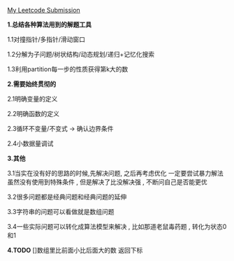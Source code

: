 [My Leetcode Submission](https://leetcode.com/carlclone/)

**1.总结各种算法用到的解题工具**

1.1对撞指针/多指针/滑动窗口

1.2分解为子问题/树状结构/动态规划/递归+记忆化搜索

1.3利用partition每一步的性质获得第k大的数

**2.需要始终贯彻的**

2.1明确变量的定义

2.2明确函数的定义

2.3循环不变量/不变式 -> 确认边界条件

2.4小数据量调试

**3.其他**

3.1当实在没有好的思路的时候,先解决问题, 之后再考虑优化 一定要尝试暴力解法 虽然没有使用到特殊条件 , 但是解决了比没解决强 , 不断问自己是否能更优

3.2很多问题都是经典问题和经典问题的延伸

3.3字符串的问题可以看做就是数组问题

3.4一些实际问题可以转化成算法模型来解决 , 比如那道老鼠毒药题 , 转化为状态0和1


**4.TODO**
[]数组里比前面小比后面大的数 返回下标